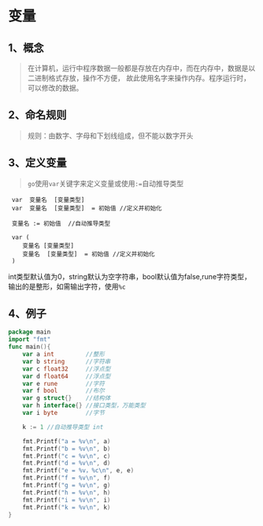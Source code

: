 # 变量

## 1、概念
> 在计算机，运行中程序数据一般都是存放在内存中，而在内存中，数据是以二进制格式存放，操作不方便，
故此使用名字来操作内存。程序运行时，可以修改的数据。

## 2、命名规则
>规则：由数字、字母和下划线组成，但不能以数字开头

## 3、定义变量
> `go`使用`var`关键字来定义变量或使用`:=`自动推导类型

     var  变量名  [变量类型] 
     var  变量名  [变量类型]  = 初始值 //定义并初始化
     
     变量名 := 初始值  //自动推导类型
       
     var (
        变量名 [变量类型] 
        变量名  [变量类型]  = 初始值 //定义并初始化
     )
      
      
int类型默认值为0，string默认为空字符串，bool默认值为false,rune字符类型，输出的是整形，如需输出字符，使用`%c`    

## 4、例子

```go
package main
import "fmt"
func main(){
	var a int         //整形
	var b string      //字符串
	var c float32     //浮点型
	var d float64     //浮点型
	var e rune        //字符
	var f bool        //布尔
	var g struct{}    //结构体
	var h interface{} //接口类型，万能类型
	var i byte        //字节

	k := 1 //自动推导类型 int

	fmt.Printf("a = %v\n", a)
	fmt.Printf("b = %v\n", b)
	fmt.Printf("c = %v\n", c)
	fmt.Printf("d = %v\n", d)
	fmt.Printf("e = %v，%c\n", e, e)
	fmt.Printf("f = %v\n", f)
	fmt.Printf("g = %v\n", g)
	fmt.Printf("h = %v\n", h)
	fmt.Printf("i = %v\n", i)
	fmt.Printf("k = %v\n", k)
}

```   

